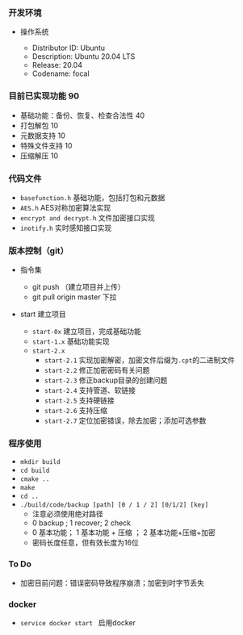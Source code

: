 ### 开发环境

* 操作系统

  * Distributor ID: Ubuntu
  * Description:    Ubuntu 20.04 LTS
  * Release:        20.04
  * Codename:       focal

### 目前已实现功能   90
* 基础功能：备份、恢复、检查合法性   40
* 打包解包 10
* 元数据支持 10
* 特殊文件支持 10
* 压缩解压 10 

### 代码文件

* `basefunction.h` 基础功能，包括打包和元数据
* `AES.h`  AES对称加密算法实现
* `encrypt and decrypt.h`  文件加密接口实现
* `inotify.h`  实时感知接口实现

### 版本控制（git）

* 指令集
  * git push  （建立项目并上传）
  * git pull origin master 下拉

* start  建立项目
  * `start-0x`  建立项目，完成基础功能
  * `start-1.x` 基础功能实现
  * `start-2.x` 
    * `start-2.1` 实现加密解密，加密文件后缀为`.cpt`的二进制文件
    * `start-2.2` 修正加密密码有关问题
    * `start-2.3` 修正backup目录的创建问题
    * `start-2.4` 支持管道、软链接
    * `start-2.5` 支持硬链接
    * `start-2.6` 支持压缩
    * `start-2.7` 定位加密错误，除去加密；添加可选参数

### 程序使用
* `mkdir build`
* `cd build`
* `cmake ..`
* `make`
* `cd ..`
* `./build/code/backup [path] [0 / 1 / 2] [0/1/2] [key] `
  * 注意必须使用绝对路径
  * 0 backup ; 1 recover; 2 check
  * 0 基本功能； 1 基本功能 + 压缩 ； 2 基本功能+压缩+加密
  * 密码长度任意，但有效长度为16位

### To Do
* 加密目前问题：错误密码导致程序崩溃；加密到时字节丢失


### docker

* `service docker start ` 启用docker
